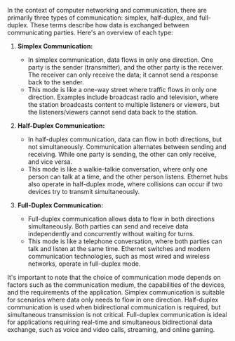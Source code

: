 In the context of computer networking and communication, there are primarily three types of communication: simplex, half-duplex, and full-duplex. These terms describe how data is exchanged between communicating parties. Here's an overview of each type:

1.  **Simplex Communication:**
    
    -   In simplex communication, data flows in only one direction. One party is the sender (transmitter), and the other party is the receiver. The receiver can only receive the data; it cannot send a response back to the sender.
    -   This mode is like a one-way street where traffic flows in only one direction. Examples include broadcast radio and television, where the station broadcasts content to multiple listeners or viewers, but the listeners/viewers cannot send data back to the station.
2.  **Half-Duplex Communication:**
    
    -   In half-duplex communication, data can flow in both directions, but not simultaneously. Communication alternates between sending and receiving. While one party is sending, the other can only receive, and vice versa.
    -   This mode is like a walkie-talkie conversation, where only one person can talk at a time, and the other person listens. Ethernet hubs also operate in half-duplex mode, where collisions can occur if two devices try to transmit simultaneously.
3.  **Full-Duplex Communication:**
    
    -   Full-duplex communication allows data to flow in both directions simultaneously. Both parties can send and receive data independently and concurrently without waiting for turns.
    -   This mode is like a telephone conversation, where both parties can talk and listen at the same time. Ethernet switches and modern communication technologies, such as most wired and wireless networks, operate in full-duplex mode.

It's important to note that the choice of communication mode depends on factors such as the communication medium, the capabilities of the devices, and the requirements of the application. Simplex communication is suitable for scenarios where data only needs to flow in one direction. Half-duplex communication is used when bidirectional communication is required, but simultaneous transmission is not critical. Full-duplex communication is ideal for applications requiring real-time and simultaneous bidirectional data exchange, such as voice and video calls, streaming, and online gaming.